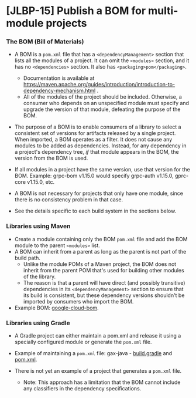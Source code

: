 # [JLBP-15] Publish a BOM for multi-module projects

### The BOM (Bill of Materials)

- A BOM is a `pom.xml` file that has a `<dependencyManagement>` section that
  lists all the modules of a project. It can omit the `<modules>` section, and
  it has no `<dependencies>` section. It also has `<packaging>pom</packaging>`.

  - Documentation is available at
    https://maven.apache.org/guides/introduction/introduction-to-dependency-mechanism.html
    .
  - All of the modules of the project should be included. Otherwise, a consumer
    who depends on an unspecified module must specify and upgrade the version of
    that module, defeating the purpose of the BOM.

- The purpose of a BOM is to enable consumers of a library to select a
  consistent set of versions for artifacts released by a single project. When
  imported, a BOM operates as a filter. It does not cause any modules to be
  added as dependencies. Instead, for any dependency in a project's dependency
  tree, *if* that module appears in the BOM, the version from the BOM is used.
- If all modules in a project have the same version, use that version for the
  BOM. Example: grpc-bom v1.15.0 would specify grpc-auth v1.15.0, gprc-core
  v1.15.0, etc.

- A BOM is not necessary for projects that only have one module, since there is
  no consistency problem in that case.

- See the details specific to each build system in the sections below.

### Libraries using Maven

- Create a module containing only the BOM `pom.xml` file and add the BOM module
  to the parent `<modules>` list.
- A BOM can inherit from a parent as long as the parent is not part of the build
  path.
  - Unlike the module POMs of a Maven project, the BOM does not inherit from the
    parent POM that's used for building other modules of the library.
  - The reason is that a parent will have direct (and possibly transitive)
    dependencies in its `<dependencyManagement>` section to ensure that its
    build is consistent, but these dependency versions shouldn't be imported by
    consumers who import the BOM.
- Example BOM:
  [google-cloud-bom](https://github.com/GoogleCloudPlatform/google-cloud-java/blob/master/google-cloud-bom/pom.xml).

### Libraries using Gradle

- A Gradle project can either maintain a pom.xml and release it using a
  specially configured module or generate the `pom.xml` file.

- Example of maintaining a `pom.xml` file: gax-java -
  [build.gradle](https://github.com/googleapis/gax-java/blob/master/gax-bom/build.gradle)
  and
  [pom.xml](https://github.com/googleapis/gax-java/blob/master/gax-bom/pom.xml).
  
- There is not yet an example of a project that generates a `pom.xml` file.
  - Note: This approach has a limitation that the BOM cannot include any
    classifiers in the dependency specifications.
